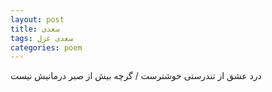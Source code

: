 ```yaml
---
layout: post
title: سعدی
tags: سعدی غزل
categories: poem
---
```


درد عشق از تندرستی خوشترست / گرچه بیش از صبر درمانیش نیست
